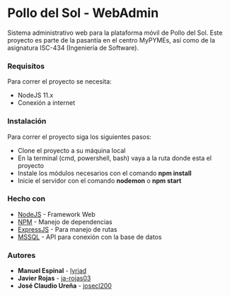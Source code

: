 # Pollo del Sol - WebAdmin

Sistema administrativo web para la plataforma móvil de Pollo del Sol.
Este proyecto es parte de la pasantía en el centro MyPYMEs, así como de la asignatura ISC-434 (Ingeniería de Software).

### Requisitos

Para correr el proyecto se necesita:

- NodeJS 11.x
- Conexión a internet

### Instalación
Para correr el proyecto siga los siguientes pasos:
- Clone el proyecto a su máquina local
- En la terminal (cmd, powershell, bash) vaya a la ruta donde esta el proyecto
- Instale los módulos necesarios con el comando **npm install**
- Inicie el servidor con el comando **nodemon** o **npm start**

### Hecho con

* [NodeJS](https://nodejs.org/en/docs/) - Framework Web
* [NPM](https://docs.npmjs.com/) - Manejo de dependencias
* [ExpressJS](https://www.npmjs.com/package/express) - Para manejo de rutas
* [MSSQL](https://www.npmjs.com/package/mssql) - API para conexión con la base de datos

### Autores

* **Manuel Espinal** - [lyriad](https://github.com/lyriad)
* **Javier Rojas** - [ja-rojas03](https://github.com/ja-rojas03)
* **José Claudio Ureña** - [josecl200](https://github.com/josecl200)

